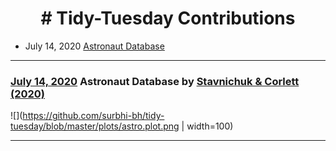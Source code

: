 <h1 align="center">
# Tidy-Tuesday Contributions
</h1>

- July 14, 2020 [Astronaut Database](https://github.com/surbhi-bh/tidy-tuesday/blob/master/plots/astro.plot.png)

***
### [July 14, 2020](https://github.com/surbhi-bh/tidy-tuesday/blob/master/plots/astro.plot.png) Astronaut Database by [Stavnichuk & Corlett (2020)](https://doi.org/10.17632/86tsnnbv2w.1)
![](https://github.com/surbhi-bh/tidy-tuesday/blob/master/plots/astro.plot.png | width=100)
***